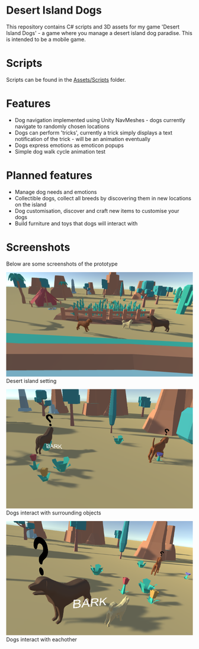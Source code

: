 # Desert Island Dogs

This repository contains C# scripts and 3D assets for my game 'Desert Island Dogs' - a game where you manage a desert island dog paradise. This is intended to be a mobile game. 

# Scripts

Scripts can be found in the [Assets/Scripts](./Assets/Scripts) folder.

# Features

- Dog navigation implemented using Unity NavMeshes - dogs currently navigate to randomly chosen locations
- Dogs can perform 'tricks', currently a trick simply displays a text notification of the trick - will be an animation eventually
- Dogs express emotions as emoticon popups
- Simple dog walk cycle animation test

# Planned features

- Manage dog needs and emotions
- Collectible dogs, collect all breeds by discovering them in new locations on the island 
- Dog customisation, discover and craft new items to customise your dogs
- Build furniture and toys that dogs will interact with

# Screenshots

Below are some screenshots of the prototype

![](./Screenshots/DesertIslandDogs.PNG)
Desert island setting


![](./Screenshots/Interactions.PNG)
Dogs interact with surrounding objects


![](./Screenshots/Interactions2.PNG)
Dogs interact with eachother
